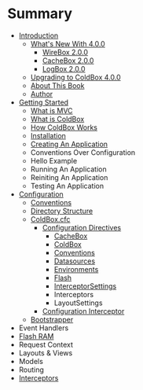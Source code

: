 # Summary

* [Introduction](README.md)
   * [What's New With 4.0.0](introduction/whats_new_with_400.md)
       * [WireBox 2.0.0](introduction/whats_new/wirebox_200.md)
       * [CacheBox 2.0.0](introduction/whats_new/cachebox_200.md)
       * [LogBox 2.0.0](introduction/whats_new/logbox_200.md)
   * [Upgrading to ColdBox 4.0.0](introduction/upgrading_to_coldbox_400.md)
   * [About This Book](introduction/about_this_book.md)
   * [Author](introduction/author.md)
* [Getting Started](getting_started/getting_started.md)
   * [What is MVC](getting_started/what_is_mvc.md)
   * [What is ColdBox](getting_started/what_is_coldbox.md)
   * [How ColdBox Works](getting_started/how_coldbox_works.md)
   * [Installation](getting_started/installation.md)
   * [Creating An Application](getting_started/creating_an_application.md)
   * Conventions Over Configuration
   * Hello Example
   * Running An Application
   * Reiniting An Application
   * Testing An Application
* [Configuration](configuration/configuration.md)
   * [Conventions](configuration/conventions.md)
   * [Directory Structure](configuration/directory_structure.md)
   * [ColdBox.cfc](configuration/coldboxcfc.md)
       * [Configuration Directives](configuration/configuration_directives.md)
           * [CacheBox](configuration/configuration_directives/cachebox.md)
           * [ColdBox](configuration/configuration_directives/coldbox.md)
           * [Conventions](configuration/configuration_directives/conventions.md)
           * [Datasources](configuration/configuration_directives/datasources.md)
           * [Environments](configuration/configuration_directives/environments.md)
           * [Flash](configuration/configuration_directives/flash.md)
           * [InterceptorSettings](configuration/configuration_directives/interceptorsettings.md)
           * Interceptors
           * LayoutSettings
       * [Configuration Interceptor](configuration/configuration_interceptor.md)
   * [Bootstrapper](configuration/bootstrapper.md)
* Event Handlers
* [Flash RAM](flash_ram/flash_ram.md)
* Request Context
* Layouts & Views
* Models
* Routing
* [Interceptors](interceptors/interceptors.md)

